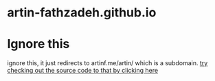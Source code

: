 # artin-fathzadeh.github.io

# Ignore this

ignore this, it just redirects to artinf.me/artin/ which is a subdomain.
[try checking out the source code to that by clicking here](https://github.com/artin-fathzadeh/artin) 
